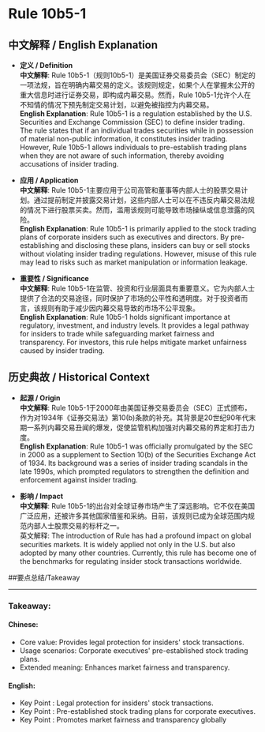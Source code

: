 # Rule 10b5-1

## 中文解释 / English Explanation

* **定义 / Definition**  
  **中文解释**: Rule 10b5-1（规则10b5-1）是美国证券交易委员会（SEC）制定的一项法规，旨在明确内幕交易的定义。该规则规定，如果个人在掌握未公开的重大信息时进行证券交易，即构成内幕交易。然而，Rule 10b5-1允许个人在不知情的情况下预先制定交易计划，以避免被指控为内幕交易。  
  **English Explanation**: Rule 10b5-1 is a regulation established by the U.S. Securities and Exchange Commission (SEC) to define insider trading. The rule states that if an individual trades securities while in possession of material non-public information, it constitutes insider trading. However, Rule 10b5-1 allows individuals to pre-establish trading plans when they are not aware of such information, thereby avoiding accusations of insider trading.

* **应用 / Application**  
  **中文解释**: Rule 10b5-1主要应用于公司高管和董事等内部人士的股票交易计划。通过提前制定并披露交易计划，这些内部人士可以在不违反内幕交易法规的情况下进行股票买卖。然而，滥用该规则可能导致市场操纵或信息泄露的风险。  
  **English Explanation**: Rule 10b5-1 is primarily applied to the stock trading plans of corporate insiders such as executives and directors. By pre-establishing and disclosing these plans, insiders can buy or sell stocks without violating insider trading regulations. However, misuse of this rule may lead to risks such as market manipulation or information leakage.

* **重要性 / Significance**  
  **中文解释**: Rule 10b5-1在监管、投资和行业层面具有重要意义。它为内部人士提供了合法的交易途径，同时保护了市场的公平性和透明度。对于投资者而言，该规则有助于减少因内幕交易导致的市场不公平现象。  
  **English Explanation**: Rule 10b5-1 holds significant importance at regulatory, investment, and industry levels. It provides a legal pathway for insiders to trade while safeguarding market fairness and transparency. For investors, this rule helps mitigate market unfairness caused by insider trading.

## 历史典故 / Historical Context

* **起源 / Origin**  
  **中文解释**: Rule 10b5-1于2000年由美国证券交易委员会（SEC）正式颁布，作为对1934年《证券交易法》第10(b)条款的补充。其背景是20世纪90年代末期一系列内幕交易丑闻的爆发，促使监管机构加强对内幕交易的界定和打击力度。  
  **English Explanation**: Rule 10b5-1 was officially promulgated by the SEC in 2000 as a supplement to Section 10(b) of the Securities Exchange Act of 1934. Its background was a series of insider trading scandals in the late 1990s, which prompted regulators to strengthen the definition and enforcement against insider trading.

* **影响 / Impact**  
  **中文解释**: Rule 10b5-1的出台对全球证券市场产生了深远影响。它不仅在美国广泛应用，还被许多其他国家借鉴和采纳。目前，该规则已成为全球范围内规范内部人士股票交易的标杆之一。  
  英文解释: The introduction of Rule has had a profound impact on global securities markets. It is widely applied not only in the U.S. but also adopted by many other countries. Currently, this rule has become one of the benchmarks for regulating insider stock transactions worldwide.

##要点总结/Takeaway

* * * * * * * * * * * * *

### Takeaway:

#### Chinese:
 - Core value: Provides legal protection for insiders' stock transactions.
 - Usage scenarios: Corporate executives' pre-established stock trading plans.
 - Extended meaning: Enhances market fairness and transparency.

#### English:
 - Key Point : Legal protection for insiders' stock transactions.
 - Key Point : Pre-established stock trading plans for corporate executives.
 - Key Point : Promotes market fairness and transparency globally